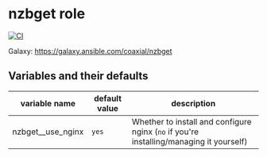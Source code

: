 # nzbget role

[![CI](https://github.com/coaxial/ansible-role-nzbget/actions/workflows/ci.yml/badge.svg)](https://github.com/coaxial/ansible-role-nzbget/actions/workflows/ci.yml)

Galaxy: https://galaxy.ansible.com/coaxial/nzbget

## Variables and their defaults

| variable name       | default value | description                                                                             |
| ------------------- | ------------- | --------------------------------------------------------------------------------------- |
| nzbget\_\_use_nginx | `yes`         | Whether to install and configure nginx (`no` if you're installing/managing it yourself) |
